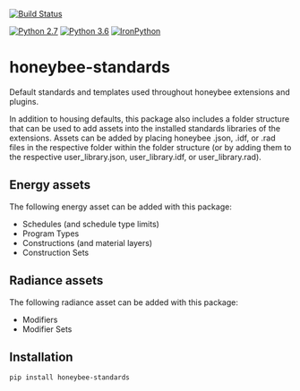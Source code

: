 [![Build Status](https://travis-ci.org/ladybug-tools/honeybee-standards.svg?branch=master)](https://travis-ci.org/ladybug-tools/honeybee-standards)

[![Python 2.7](https://img.shields.io/badge/python-2.7-green.svg)](https://www.python.org/downloads/release/python-270/) [![Python 3.6](https://img.shields.io/badge/python-3.6-blue.svg)](https://www.python.org/downloads/release/python-360/) [![IronPython](https://img.shields.io/badge/ironpython-2.7-red.svg)](https://github.com/IronLanguages/ironpython2/releases/tag/ipy-2.7.8/)

# honeybee-standards

Default standards and templates used throughout honeybee extensions and plugins.

In addition to housing defaults, this package also includes a folder structure
that can be used to add assets into the installed standards libraries of the
extensions. Assets can be added by placing honeybee .json, .idf, or .rad files
in the respective folder within the folder structure (or by adding them to the
respective user_library.json, user_library.idf, or user_library.rad).

## Energy assets

The following energy asset can be added with this package:

* Schedules (and schedule type limits)
* Program Types
* Constructions (and material layers)
* Construction Sets

## Radiance assets

The following radiance asset can be added with this package:

* Modifiers
* Modifier Sets

## Installation

```console
pip install honeybee-standards
```

